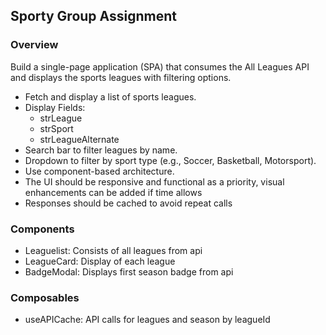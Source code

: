 ## Sporty Group Assignment

### Overview
Build a single-page application (SPA) that consumes the All Leagues API and displays the sports leagues with filtering options.
-  Fetch and display a list of sports leagues.
-  Display Fields:
    -  strLeague
    -  strSport
    -  strLeagueAlternate
-  Search bar to filter leagues by name.
-  Dropdown to filter by sport type (e.g., Soccer, Basketball, Motorsport).
-  Use component-based architecture.
-  The UI should be responsive and functional as a priority, visual enhancements can be added if time allows
-  Responses should be cached to avoid repeat calls

### Components

- Leaguelist: Consists of all leagues from api
- LeagueCard: Display of each league
- BadgeModal: Displays first season badge from api

### Composables

- useAPICache: API calls for leagues and season by leagueId


